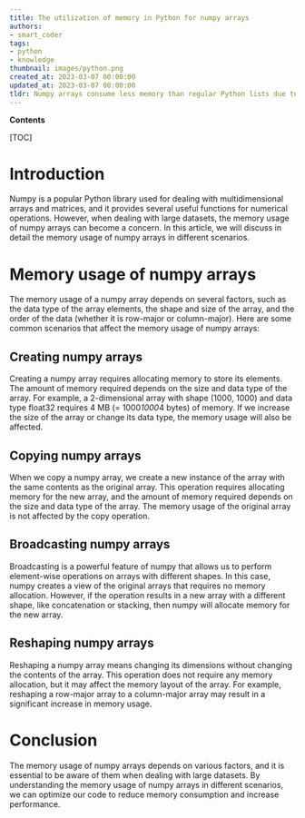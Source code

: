 ```yaml
---
title: The utilization of memory in Python for numpy arrays
authors:
- smart_coder
tags:
- python
- knowledge
thumbnail: images/python.png
created_at: 2023-03-07 00:00:00
updated_at: 2023-03-07 00:00:00
tldr: Numpy arrays consume less memory than regular Python lists due to their efficient implementation of data storage and handling.
---
```


**Contents**

[TOC]

# Introduction

Numpy is a popular Python library used for dealing with multidimensional arrays and matrices, and it provides several useful functions for numerical operations. However, when dealing with large datasets, the memory usage of numpy arrays can become a concern. In this article, we will discuss in detail the memory usage of numpy arrays in different scenarios.

# Memory usage of numpy arrays

The memory usage of a numpy array depends on several factors, such as the data type of the array elements, the shape and size of the array, and the order of the data (whether it is row-major or column-major). Here are some common scenarios that affect the memory usage of numpy arrays:

## Creating numpy arrays

Creating a numpy array requires allocating memory to store its elements. The amount of memory required depends on the size and data type of the array. For example, a 2-dimensional array with shape (1000, 1000) and data type float32 requires 4 MB (= 1000*1000*4 bytes) of memory. If we increase the size of the array or change its data type, the memory usage will also be affected.

## Copying numpy arrays

When we copy a numpy array, we create a new instance of the array with the same contents as the original array. This operation requires allocating memory for the new array, and the amount of memory required depends on the size and data type of the array. The memory usage of the original array is not affected by the copy operation.

## Broadcasting numpy arrays

Broadcasting is a powerful feature of numpy that allows us to perform element-wise operations on arrays with different shapes. In this case, numpy creates a view of the original arrays that requires no memory allocation. However, if the operation results in a new array with a different shape, like concatenation or stacking, then numpy will allocate memory for the new array.

## Reshaping numpy arrays

Reshaping a numpy array means changing its dimensions without changing the contents of the array. This operation does not require any memory allocation, but it may affect the memory layout of the array. For example, reshaping a row-major array to a column-major array may result in a significant increase in memory usage.

# Conclusion

The memory usage of numpy arrays depends on various factors, and it is essential to be aware of them when dealing with large datasets. By understanding the memory usage of numpy arrays in different scenarios, we can optimize our code to reduce memory consumption and increase performance.
